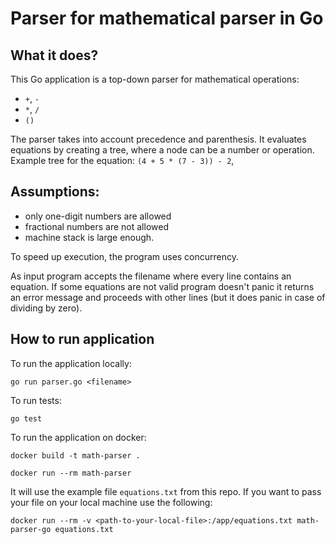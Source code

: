 # Parser for mathematical parser in Go
## What it does?
This Go application is a top-down parser for mathematical operations:
- `+`, `-`
- `*`, `/`
- `()`

The parser takes into account precedence and parenthesis. It evaluates equations by creating a tree, where a node can be a number or operation. Example tree for the equation: `(4 + 5 * (7 - 3)) - 2`,

## Assumptions:
- only one-digit numbers are allowed
- fractional numbers are not allowed
- machine stack is large enough.

To speed up execution, the program uses concurrency. 

As input program accepts the filename where every line contains an equation. If some equations are not valid program doesn't panic it returns an error message and proceeds with other lines (but it does panic in case of dividing by zero).

## How to run application

To run the application locally:

`go run parser.go <filename>`

To run tests:

`go test`

To run the application on docker:

`docker build -t math-parser .`

`docker run --rm math-parser`

It will use the example file `equations.txt` from this repo. If you want to pass your file on your local machine use the following:

`docker run --rm -v <path-to-your-local-file>:/app/equations.txt math-parser-go equations.txt`